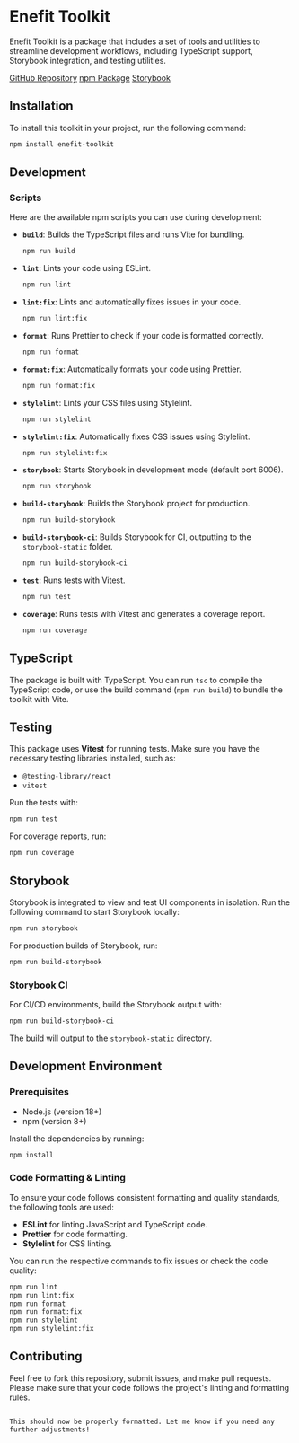 # Enefit Toolkit

Enefit Toolkit is a package that includes a set of tools and utilities to streamline development workflows, including TypeScript support, Storybook integration, and testing utilities.

[GitHub Repository](https://github.com/Bharath-Kumar-S/react-ui-toolkit)
[npm Package](https://www.npmjs.com/package/enefit-toolkit)
[Storybook](https://bharath-kumar-s.github.io/react-ui-toolkit/?path=/docs/components-button--docs)

## Installation

To install this toolkit in your project, run the following command:

```bash
npm install enefit-toolkit
```

## Development

### Scripts

Here are the available npm scripts you can use during development:

- **`build`**: Builds the TypeScript files and runs Vite for bundling.

  ```bash
  npm run build
  ```

- **`lint`**: Lints your code using ESLint.

  ```bash
  npm run lint
  ```

- **`lint:fix`**: Lints and automatically fixes issues in your code.

  ```bash
  npm run lint:fix
  ```

- **`format`**: Runs Prettier to check if your code is formatted correctly.

  ```bash
  npm run format
  ```

- **`format:fix`**: Automatically formats your code using Prettier.

  ```bash
  npm run format:fix
  ```

- **`stylelint`**: Lints your CSS files using Stylelint.

  ```bash
  npm run stylelint
  ```

- **`stylelint:fix`**: Automatically fixes CSS issues using Stylelint.

  ```bash
  npm run stylelint:fix
  ```

- **`storybook`**: Starts Storybook in development mode (default port 6006).

  ```bash
  npm run storybook
  ```

- **`build-storybook`**: Builds the Storybook project for production.

  ```bash
  npm run build-storybook
  ```

- **`build-storybook-ci`**: Builds Storybook for CI, outputting to the `storybook-static` folder.

  ```bash
  npm run build-storybook-ci
  ```

- **`test`**: Runs tests with Vitest.

  ```bash
  npm run test
  ```

- **`coverage`**: Runs tests with Vitest and generates a coverage report.

  ```bash
  npm run coverage
  ```

## TypeScript

The package is built with TypeScript. You can run `tsc` to compile the TypeScript code, or use the build command (`npm run build`) to bundle the toolkit with Vite.

## Testing

This package uses **Vitest** for running tests. Make sure you have the necessary testing libraries installed, such as:

- `@testing-library/react`
- `vitest`

Run the tests with:

```bash
npm run test
```

For coverage reports, run:

```bash
npm run coverage
```

## Storybook

Storybook is integrated to view and test UI components in isolation. Run the following command to start Storybook locally:

```bash
npm run storybook
```

For production builds of Storybook, run:

```bash
npm run build-storybook
```

### Storybook CI

For CI/CD environments, build the Storybook output with:

```bash
npm run build-storybook-ci
```

The build will output to the `storybook-static` directory.

## Development Environment

### Prerequisites

- Node.js (version 18+)
- npm (version 8+)

Install the dependencies by running:

```bash
npm install
```

### Code Formatting & Linting

To ensure your code follows consistent formatting and quality standards, the following tools are used:

- **ESLint** for linting JavaScript and TypeScript code.
- **Prettier** for code formatting.
- **Stylelint** for CSS linting.

You can run the respective commands to fix issues or check the code quality:

```bash
npm run lint
npm run lint:fix
npm run format
npm run format:fix
npm run stylelint
npm run stylelint:fix
```

## Contributing

Feel free to fork this repository, submit issues, and make pull requests. Please make sure that your code follows the project's linting and formatting rules.

```

This should now be properly formatted. Let me know if you need any further adjustments!
```
